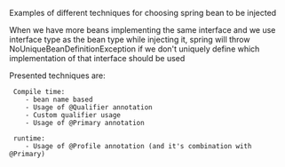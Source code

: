 Examples of different techniques for choosing spring bean to be injected

When we have more beans implementing the same interface and we use interface type as the bean type while injecting it, spring will throw NoUniqueBeanDefinitionException if we don't uniquely define which implementation of that interface should be used

Presented techniques are:

     Compile time:
        - bean name based
        - Usage of @Qualifier annotation
        - Custom qualifier usage
        - Usage of @Primary annotation
        
     runtime:
        - Usage of @Profile annotation (and it's combination with @Primary)
        